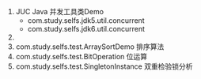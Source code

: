 1. JUC  Java 并发工具类Demo
   * com.study.selfs.jdk5.util.concurrent
   * com.study.selfs.jdk6.util.concurrent
3. 
4. com.study.selfs.test.ArraySortDemo  排序算法
5. com.study.selfs.test.BitOperation 位运算
6. com.study.selfs.test.SingletonInstance 双重检验锁分析